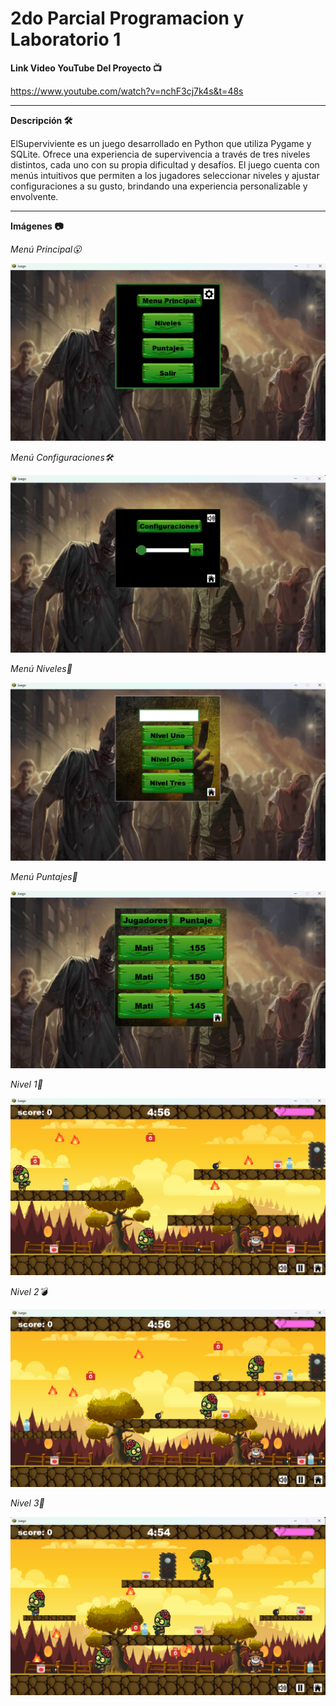 # 2do Parcial Programacion y Laboratorio 1

**Link Video YouTube Del Proyecto 📺**

https://www.youtube.com/watch?v=nchF3cj7k4s&t=48s

-----------------
**Descripción 🛠**

ElSuperviviente es un juego desarrollado en Python que utiliza Pygame y SQLite. Ofrece una experiencia de supervivencia a través de tres niveles distintos, cada uno con su propia dificultad y desafíos. El juego cuenta con menús intuitivos que permiten a los jugadores seleccionar niveles y ajustar configuraciones a su gusto, brindando una experiencia personalizable y envolvente.

-----------------
**Imágenes 📷**

*Menú Principal😮*

![](https://github.com/MatiasTanoni/ElSuperviviente/blob/master/Imagenes%20Readme/MenuPrincipal.png)

*Menú Configuraciones🛠*

![](https://github.com/MatiasTanoni/ElSuperviviente/blob/master/Imagenes%20Readme/Configuraciones.png)

*Menú Niveles💎*

![](https://github.com/MatiasTanoni/ElSuperviviente/blob/master/Imagenes%20Readme/MenuNiveles.png)

*Menú Puntajes📍*

![](https://github.com/MatiasTanoni/ElSuperviviente/blob/master/Imagenes%20Readme/Puntajes.png)

*Nivel 1🔮*

![](https://github.com/MatiasTanoni/ElSuperviviente/blob/master/Imagenes%20Readme/Nivel1.png)

*Nivel 2💣*

![](https://github.com/MatiasTanoni/ElSuperviviente/blob/master/Imagenes%20Readme/Nivel2.png)

*Nivel 3🔱*

![](https://github.com/MatiasTanoni/ElSuperviviente/blob/master/Imagenes%20Readme/Nivel3.png)
